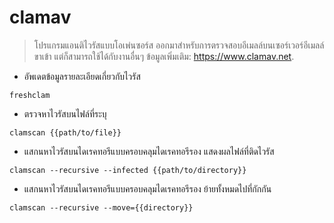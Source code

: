 # clamav

> โปรแกรมแอนติไวรัสแบบโอเพ่นซอร์ส
> ออกมาสำหรับการตรวจสอบอีเมลล์บนเซอร์เวอร์อีเมลล์ขาเข้า แต่ก็สามารถใช้ได้กับงานอื่นๆ
> ข้อมูลเพิ่มเติม: <https://www.clamav.net>.

- อัพเดตข้อมูลรายละเอียดเกี่ยวกับไวรัส

`freshclam`

- ตรวจหาไวรัสบนไฟล์ที่ระบุ

`clamscan {{path/to/file}}`

- แสกนหาไวรัสบนไดเรคทอรีแบบครอบคลุมไดเรคทอรีรอง แสดงผลไฟล์ที่ติดไวรัส

`clamscan --recursive --infected {{path/to/directory}}`

- แสกนหาไวรัสบนไดเรคทอรีแบบครอบคลุมไดเรคทอรีรอง ย้ายทั้งหมดไปที่กักกัน

`clamscan --recursive --move={{directory}}`
